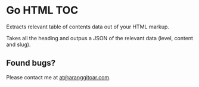 # Go HTML TOC

Extracts relevant table of contents data out of your HTML markup.

Takes all the heading and outpus a JSON of the relevant data (level, content and slug).

## Found bugs?

Please contact me at
[at@aranggitoar.com](mailto:at@aranggitoar.com).
